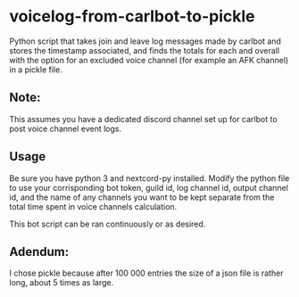 # voicelog-from-carlbot-to-pickle
Python script that takes join and leave log messages made by carlbot and stores the timestamp associated, and finds the totals for each and overall with the option for an excluded voice channel (for example an AFK channel) in a pickle file.

## Note:
This assumes you have a dedicated discord channel set up for carlbot to post voice channel event logs.

## Usage
Be sure you have python 3 and nextcord-py installed. 
Modify the python file to use your corrisponding bot token, guild id, log channel id, output channel id, and the name of any channels you want to be kept separate from the total time spent in voice channels calculation.

This bot script can be ran continuously or as desired. 


## Adendum:
I chose pickle because after 100 000 entries the size of a json file is rather long, about 5 times as large.
